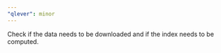 ```yaml
---
"qlever": minor
---
```


Check if the data needs to be downloaded and if the index needs to be computed.
